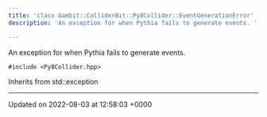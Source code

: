 ```yaml
---
title: 'class Gambit::ColliderBit::Py8Collider::EventGenerationError'
description: 'An exception for when Pythia fails to generate events. '

---
```









An exception for when Pythia fails to generate events. 


`#include <Py8Collider.hpp>`

Inherits from std::exception

-------------------------------

Updated on 2022-08-03 at 12:58:03 +0000